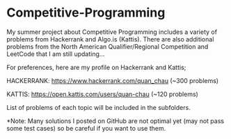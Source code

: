 # Competitive-Programming

My summer project about Competitive Programming includes a variety of problems from Hackerrank and Algo.is (Kattis). There are also additional problems from the North American Qualifier/Regional Competition and LeetCode that I am still updating...

For preferences, here are my profile on Hackerrank and Kattis;

HACKERRANK: https://www.hackerrank.com/quan_chau (~300 problems)

KATTIS: https://open.kattis.com/users/quan-chau (~120 problems)

List of problems of each topic will be included in the subfolders.

*Note: Many solutions I posted on GitHub are not optimal yet (may not pass some test cases) so be careful if you want to use them.
